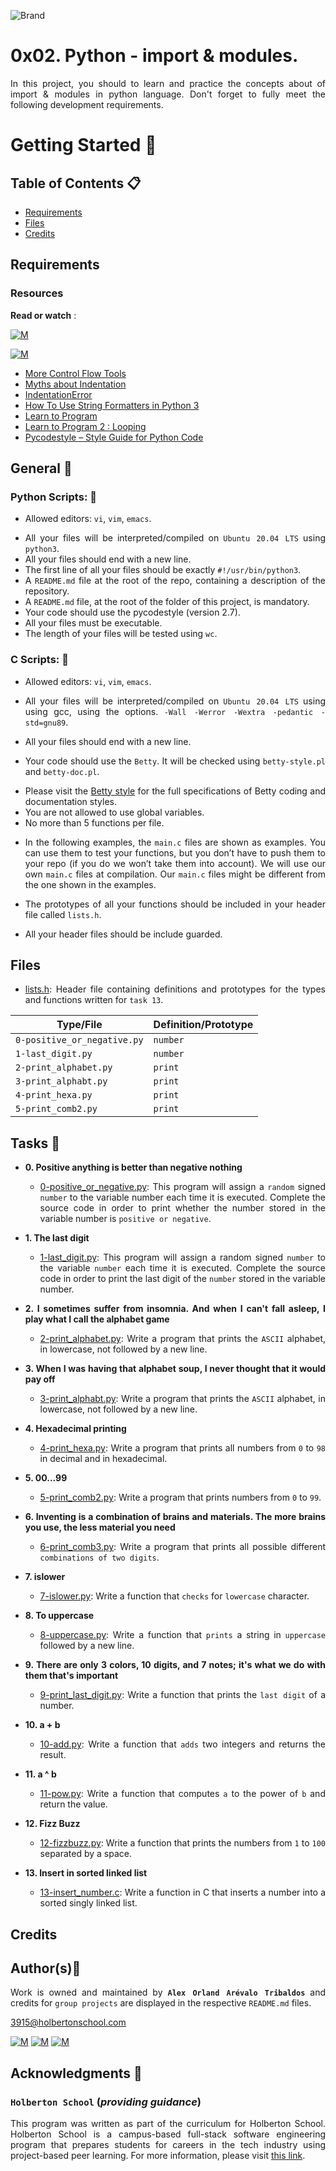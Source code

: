 ![Brand](https://assets.website-files.com/6105315644a26f77912a1ada/610540e8b4cd6969794fe673_Holberton_School_logo-04-04.svg)

# 0x02. Python - import & modules.
<div style="text-align: justify">

In this project, you should to learn and practice the concepts about of import & modules in python language.
Don't forget to fully meet the following development requirements.
	
# Getting Started :running:	
<div style="text-align: justify">
	
## Table of Contents :clipboard:

* [Requirements](#requirements)
* [Files](#files)
* [Credits](#credits)

	
## Requirements 

### Resources

**Read or watch** :

[![M](https://upload.wikimedia.org/wikipedia/commons/thumb/2/2f/Google_2015_logo.svg/80px-Google_2015_logo.svg.png)](https://www.google.com/search?q=programing+in+python&hl=es&ei=bUHBYY7XBrCNwbkP15C0qAk&oq=programing+in+py&gs_lcp=Cgdnd3Mtd2l6EAEYADIFCAAQgAQyBggAEBYQHjIGCAAQFhAeMgYIABAWEB4yBggAEBYQHjIGCAAQFhAeMgYIABAWEB4yBggAEBYQHjIGCAAQFhAeMgYIABAWEB46BwgAEEcQsAM6BwgAELADEENKBAhBGABKBAhGGABQhBdYjxxg4C1oAnACeACAAbUBiAGsApIBAzAuMpgBAKABAcgBCsABAQ&sclient=gws-wiz)

[![M](https://upload.wikimedia.org/wikipedia/commons/thumb/e/e1/Logo_of_YouTube_%282015-2017%29.svg/70px-Logo_of_YouTube_%282015-2017%29.svg.png)](https://www.youtube.com/results?search_query=programing+python)

* [More Control Flow Tools](https://docs.python.org/3/tutorial/controlflow.html)
* [Myths about Indentation](https://news.ycombinator.com/item?id=3057150)
* [IndentationError](https://www.youtube.com/watch?v=1QXOd2ZQs-Q)
* [How To Use String Formatters in Python 3](https://www.digitalocean.com/community/tutorials/how-to-use-string-formatters-in-python-3)
* [Learn to Program](https://www.youtube.com/playlist?list=PLGLfVvz_LVvTn3cK5e6LjhgGiSeVlIRwt)
* [Learn to Program 2 : Looping](https://www.youtube.com/playlist?list=PLGLfVvz_LVvTn3cK5e6LjhgGiSeVlIRwt)
* [Pycodestyle – Style Guide for Python Code](https://pypi.org/project/pycodestyle/)
	
## General :page_with_curl:
<div style="text-align: justify">
	
### Python Scripts: :pushpin:
		
* Allowed editors: `vi`, `vim`, `emacs`. </div>
<div style="text-align: justify">

* All your files will be interpreted/compiled on `Ubuntu 20.04 LTS` using `python3`.
* All your files should end with a new line.
* The first line of all your files should be exactly `#!/usr/bin/python3`.
* A `README.md` file at the root of the repo, containing a description of the repository.
* A `README.md` file, at the root of the folder of this project, is mandatory.
* Your code should use the pycodestyle (version 2.7).
* All your files must be executable.
* The length of your files will be tested using `wc`.
	
### C Scripts: :pushpin:
		
* Allowed editors: `vi`, `vim`, `emacs`. </div>
<div style="text-align: justify">

* All your files will be interpreted/compiled on `Ubuntu 20.04 LTS` using using gcc, using the options.
	`-Wall -Werror -Wextra -pedantic -std=gnu89`. </div>
	* All your files should end with a new line.
	* Your code should use the `Betty`. 
	It will be checked using `betty-style.pl` and `betty-doc.pl`.</div>
	
		* Please visit the [Betty style](https://github.com/holbertonschool/Betty/wiki) for the full specifications of Betty coding and documentation styles.
		* You are not allowed to use global variables.
		* No more than 5 functions per file.
	<div style="text-align: justify">
		
	* In the following examples, the `main.c` files are shown as examples. You can use them to test your functions, but you don’t have to push them to your repo (if you do we won’t take them into account). We will use our own `main.c` files at compilation. Our `main.c` files might be different from the one shown in the examples.
		
	* The prototypes of all your functions should be included in your header file called `lists.h`.
	* All your header files should be include guarded.

	
## Files

* [lists.h](./lists.h): Header file containing definitions and prototypes for the types
and functions written for `task 13`.


| Type/File                  | Definition/Prototype                                                             |
| -------------------------- | -------------------------------------------------------------------------------- |
| `0-positive_or_negative.py`| `number`                                          				|
| `1-last_digit.py`          | `number`                                        					|
| `2-print_alphabet.py`      | `print`                                          				|
| `3-print_alphabt.py`       | `print`                                        					|		
| `4-print_hexa.py`          | `print`                                          				|
| `5-print_comb2.py`         | `print`


## Tasks :page_with_curl:

* **0. Positive anything is better than negative nothing**
  * [0-positive_or_negative.py](./0-positive_or_negative.py): This program will assign a `random` signed `number` to the variable number each time it is executed.
		Complete the source code in order to print whether the number stored in the variable number is `positive or negative`.
* **1. The last digit**
  * [1-last_digit.py](./1-last_digit.py): This program will assign a random signed `number` to the variable `number` each time it is executed. 
		Complete the source code in order to print the last digit of the `number` stored in the variable number.
		
* **2. I sometimes suffer from insomnia. And when I can't fall asleep, I play what I call the alphabet game**
  * [2-print_alphabet.py](./2-print_alphabet.py): Write a program that prints the `ASCII` alphabet, in lowercase, not followed by a new line.

* **3. When I was having that alphabet soup, I never thought that it would pay off**
  * [3-print_alphabt.py](./3-print_alphabt.py): Write a program that prints the `ASCII` alphabet, in lowercase, not followed by a new line.

* **4. Hexadecimal printing**
  * [4-print_hexa.py](./4-print_hexa.py): Write a program that prints all numbers from `0` to `98` in decimal and in hexadecimal.
		
* **5. 00...99**
  * [5-print_comb2.py](./5-print_comb2.py): Write a program that prints numbers from `0` to `99`.

* **6. Inventing is a combination of brains and materials. The more brains you use, the less material you need**
  * [6-print_comb3.py](./6-print_comb3.py): Write a program that prints all possible different `combinations of two digits`.
		
* **7. islower**
  * [7-islower.py](./7-islower.py): Write a function that `checks` for `lowercase` character.

* **8. To uppercase**
  * [8-uppercase.py](./8-uppercase.py): Write a function that `prints` a string in `uppercase` followed by a new line.
		
* **9. There are only 3 colors, 10 digits, and 7 notes; it's what we do with them that's important**
  * [9-print_last_digit.py](./9-print_last_digit.py): Write a function that prints the `last digit` of a number.

* **10. a + b**
  * [10-add.py](./10-add.py): Write a function that `adds` two integers and returns the result.
		
* **11. a ^ b**
  * [11-pow.py](./11-pow.py): Write a function that computes `a` to the power of `b` and return the value.

* **12. Fizz Buzz**
  * [12-fizzbuzz.py](./12-fizzbuzz.py): Write a function that prints the numbers from `1` to `100` separated by a space.
		
* **13. Insert in sorted linked list**
  * [13-insert_number.c](./13-insert_number.c): Write a function in C that inserts a number into a sorted singly linked list.
	
## Credits

## Author(s):blue_book:

Work is owned and maintained by 
	**`Alex Orland Arévalo Tribaldos`**  and credits for `group projects` are displayed in the respective `README.md` files.

<3915@holbertonschool.com>
	
[![M](https://upload.wikimedia.org/wikipedia/commons/thumb/9/91/Octicons-mark-github.svg/25px-Octicons-mark-github.svg.png)](https://github.com/Alexoat76)
[![M](https://upload.wikimedia.org/wikipedia/fr/thumb/c/c8/Twitter_Bird.svg/25px-Twitter_Bird.svg.png)](https://twitter.com/aoarevalot)
[![M](https://upload.wikimedia.org/wikipedia/commons/thumb/c/ca/LinkedIn_logo_initials.png/25px-LinkedIn_logo_initials.png)](https://www.linkedin.com/in/Alexoat76/)


## Acknowledgments :mega: 

### **`Holberton School`** (*providing guidance*)
	
This program was written as part of the curriculum for Holberton School.
Holberton School is a campus-based full-stack software engineering program
that prepares students for careers in the tech industry using project-based
peer learning. For more information,  please visit [this link](https://www.holbertonschool.com/).
